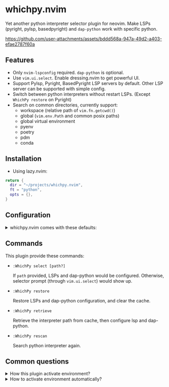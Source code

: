 # whichpy.nvim

Yet another python interpreter selector plugin for neovim. Make LSPs (pyright, pylsp, basedpyright) and `dap-python` work with specific python.



https://github.com/user-attachments/assets/bddd568a-947a-49d2-a403-efae2787f60a



## Features

- Only `nvim-lspconfig` required. `dap-python` is optional.
- Use `vim.ui.select`. Enable dressing.nvim to get powerful UI.
- Support Pylsp, Pyright, BasedPyright LSP servers by default. Other LSP server can be supported with simple config.
- Switch between python interpreters without restart LSPs. (Except `WhichPy restore` on Pyright)
- Search on common directories, currently support:
  - workspace (relative path of `vim.fn.getcwd()`)
  - global (`vim.env.Path` and common posix paths)
  - global virtual environment
  - pyenv
  - poetry
  - pdm
  - conda

## Installation

- Using lazy.nvim:

```lua
return {
  dir = "~/projects/whichpy.nvim",
  ft = "python",
  opts = {},
}
```

## Configuration

<details>
  <summary>whichpy.nvim comes with these defaults:</summary>

  ```lua
  {
    cache_dir = vim.fn.stdpath("cache") .. "/whichpy.nvim",
    locator = {
      -- you can disable locator like this
      -- locator = { enable = false },
      workspace = {
        search_pattern = ".*env.*", -- `:help lua-patterns`
        depth = 2,
      },
      global = {},
      global_virtual_environment = {
        dirs = {
          -- accept following structure
          -- path
          -- { path, vim.uv.os_uname().sysname }
          "~/envs",
          "~/.direnv",
          "~/.venvs",
          "~/.virtualenvs",
          "~/.local/share/virtualenvs",
          { "~/Envs", "Linux" },  -- only search on linux
          vim.env.WORKON_HOME,
        }
      },
      pyenv = {},
      poetry = {},
      pdm = {},
      conda = {},
    },
    lsp = {
      -- lsp_name = { path_getter() , path_setter() }
      pylsp = {
        require("whichpy.lsp").pylsp.python_path_getter,
        require("whichpy.lsp").pylsp.python_path_setter,
      },
      pyright = {
        require("whichpy.lsp").pyright.python_path_getter,
        require("whichpy.lsp").pyright.python_path_setter,
      },
      basedpyright = {
        require("whichpy.lsp").pyright.python_path_getter,
        require("whichpy.lsp").pyright.python_path_setter,
      },
    },
  }
  ```
</details>

## Commands

This plugin provide these commands:

- `:WhichPy select [path?]`

  If `path` provided, LSPs and dap-python would be configured. Otherwise, selector prompt (through `vim.ui.select`) would show up.

- `:WhichPy restore`

  Restore LSPs and dap-python configuration, and clear the cache.

- `:WhichPy retrieve`

  Retrieve the interpreter path from cache, then configure lsp and dap-python.

- `:WhichPy rescan`

  Search python interpreter again. 

## Common questions

<details>
  <summary>How this plugin activate environment?</summary>

  This plugin **DOES NOT *activate*** environment (`source env/bin/activate` or `conda activate`). The purpose of the plugin is to make LSPs and dap-python work with the specified python.
  
  When path selected, this plugin do these things:
  
  1. Save the environment variables: `VIRTUAL_ENV` and `CONDA_PREFIX`.
  2. Unset `VIRTUAL_ENV` and `CONDA_PREFIX` then set the `resolve_python()` of dap-python.
  3. Iterate lsp clients, save the python path that current used (if any), before update the configuration.
  
</details>

<details>
  <summary>How to activate environment automatically?</summary>

  - Activate environment before open neovim.
  - Set the python path when lsp initalize.
  
    ```lua
    -- pyright
    require("lspconfig").pyright.setup({
      on_init = function(client)
        -- 
        client.settings.python.pythonPath = require("whichpy.lsp").find_python_path(client.config.root_dir)
      end
    })
    
    -- pylsp
    require("lspconfig").pylsp.setup({
      on_init = function(client)
        client.settings = vim.tbl_deep_extend("force", client.settings, {
          pylsp = {
            plugins = {
              jedi = {
                environment = require("whichpy.lsp").find_python_path(client.config.root_dir)
              }
            }
          }
        })
      end
    })
    ```
</details>
